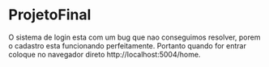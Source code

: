 # ProjetoFinal

O sistema de login esta com um bug que nao conseguimos resolver, porem o cadastro esta funcionando perfeitamente. Portanto quando for entrar coloque no navegador direto http://localhost:5004/home.
